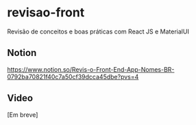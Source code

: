 # revisao-front
Revisão de conceitos e boas práticas com React JS e MaterialUI

## Notion
https://www.notion.so/Revis-o-Front-End-App-Nomes-BR-0792ba70821f40c7a50cf39dcca45dbe?pvs=4


## Video
[Em breve]